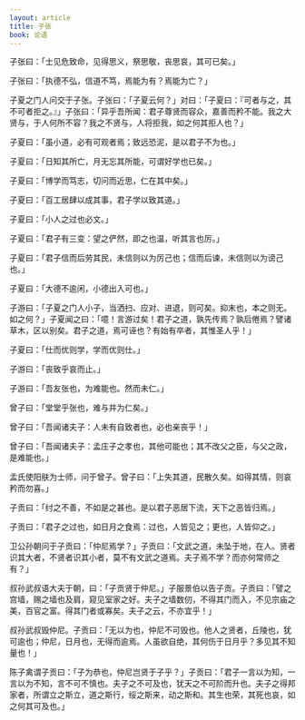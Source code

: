 ```yaml
---
layout: article
title: 子张
book: 论语
---
```


子张曰：「士见危致命，见得思义，祭思敬，丧思哀，其可已矣。」

子张曰：「执德不弘，信道不笃，焉能为有？焉能为亡？」

子夏之门人问交于子张。子张曰：「子夏云何？」对曰：「子夏曰：『可者与之，其不可者拒之。』」子张曰：「异乎吾所闻：君子尊贤而容众，嘉善而矜不能。我之大贤与，于人何所不容？我之不贤与，人将拒我，如之何其拒人也？」

子夏曰：「虽小道，必有可观者焉；致远恐泥，是以君子不为也。」

子夏曰：「日知其所亡，月无忘其所能，可谓好学也已矣。」

子夏曰：「博学而笃志，切问而近思，仁在其中矣。」

子夏曰：「百工居肆以成其事，君子学以致其道。」

子夏曰：「小人之过也必文。」

子夏曰：「君子有三变：望之俨然，即之也温，听其言也厉。」

子夏曰：「君子信而后劳其民，未信则以为厉己也；信而后谏，未信则以为谤己也。」

子夏曰：「大德不逾闲，小德出入可也。」

子游曰：「子夏之门人小子，当洒扫、应对、进退，则可矣。抑末也，本之则无。如之何？」子夏闻之曰：「噫！言游过矣！君子之道，孰先传焉？孰后倦焉？譬诸草木，区以别矣。君子之道，焉可诬也？有始有卒者，其惟圣人乎！」

子夏曰：「仕而优则学，学而优则仕。」

子游曰：「丧致乎哀而止。」

子游曰：「吾友张也，为难能也。然而未仁。」

曾子曰：「堂堂乎张也，难与并为仁矣。」

曾子曰：「吾闻诸夫子：人未有自致者也，必也亲丧乎！」

曾子曰：「吾闻诸夫子：孟庄子之孝也，其他可能也；其不改父之臣，与父之政，是难能也。」

孟氏使阳肤为士师，问于曾子。曾子曰：「上失其道，民散久矣。如得其情，则哀矜而勿喜。」

子贡曰：「纣之不善，不如是之甚也。是以君子恶居下流，天下之恶皆归焉。」

子贡曰：「君子之过也，如日月之食焉：过也，人皆见之；更也，人皆仰之。」

卫公孙朝问于子贡曰：「仲尼焉学？」子贡曰：「文武之道，未坠于地，在人。贤者识其大者，不贤者识其小者，莫不有文武之道焉。夫子焉不学？而亦何常师之有？」

叔孙武叔语大夫于朝，曰：「子贡贤于仲尼。」子服景伯以告子贡。子贡曰：「譬之宫墙，赐之墙也及肩，窥见室家之好。夫子之墙数仞，不得其门而入，不见宗庙之美，百官之富。得其门者或寡矣。夫子之云，不亦宜乎！」

叔孙武叔毁仲尼。子贡曰：「无以为也，仲尼不可毁也。他人之贤者，丘陵也，犹可逾也；仲尼，日月也，无得而逾焉。人虽欲自绝，其何伤于日月乎？多见其不知量也！」

陈子禽谓子贡曰：「子为恭也，仲尼岂贤于子乎？」子贡曰：「君子一言以为知，一言以为不知，言不可不慎也。夫子之不可及也，犹天之不可阶而升也。夫子之得邦家者，所谓立之斯立，道之斯行，绥之斯来，动之斯和。其生也荣，其死也哀，如之何其可及也。」


